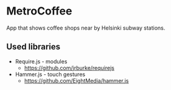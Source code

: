 MetroCoffee
===========

App that shows coffee shops near by Helsinki subway stations.

Used libraries
--------------
- Require.js - modules
  - https://github.com/jrburke/requirejs
- Hammer.js - touch gestures
  - https://github.com/EightMedia/hammer.js
